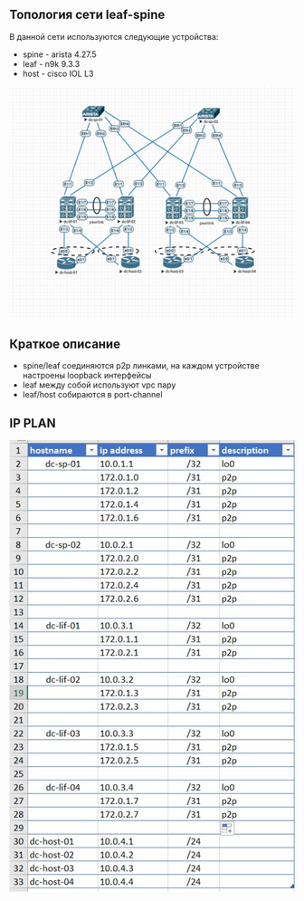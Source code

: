 ## Топология сети leaf-spine 
В данной сети используются следующие устройства:
- spine - arista 4.27.5
- leaf - n9k 9.3.3
- host - cisco IOL L3

![](l1.jpg)

## Краткое описание

- spine/leaf соединяются p2p линками, на каждом устройстве настроены loopback интерфейсы
- leaf между собой используют vpc пару
- leaf/host собираются в port-channel

## IP PLAN

![](ip_plan.jpg)